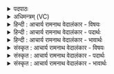 <details><summary>पदपाठः</summary>

वा꣡तः꣢꣯। आ। वा꣣तु। भेष꣢जम्। श꣣म्भु꣢। श꣣म्। भु꣢। म꣣योभु꣢। म꣣यः। भु꣢। नः꣣। हृदे꣢। प्र। नः꣣। आ꣡यू꣢꣯ꣳषि। ता꣣रिषत्। १८४०।
</details>

<details><summary>अधिमन्त्रम् (VC)</summary>

- वायुः
- उलो वातायनः
- गायत्री
- षड्जः
</details>

<details><summary>हिन्दी : आचार्य रामनाथ वेदालंकार - विषयः</summary>

प्रथम ऋचा की पूर्वार्चिक में १८४ क्रमाङ्क पर पहले व्याख्या की जा चुकी है। यहाँ वात शब्द से जीवात्मा-सहित प्राण का ग्रहण है।
</details>

<details><summary>हिन्दी : आचार्य रामनाथ वेदालंकार - पदार्थः</summary>

पदार्थान्वयभाषाः -  (वातः) जीवात्मा सहित प्राण (भेषजम्) औषध को (आ वातु) प्राप्त कराये,जो (नः) हमारे (हृदे) हृदय के लिए (शम्भु) रोगों को शान्त करनेवाली तथा (मयोभु) सुखकारी हो। (नः) हमारे (आयूंषि) आयु के वर्षों को (प्र तारिषत्) बढ़ाये ॥१॥
</details>

<details><summary>हिन्दी : आचार्य रामनाथ वेदालंकार - भावार्थः</summary>

भावार्थभाषाः -  देह में स्थित जीवात्मा जब पूरक,कुम्भक और रेचन की विधि से शुद्ध वायुमण्डल में प्राणायाम का अभ्यास करता है,तब रक्त की शुद्धि द्वारा रोगशान्ति और दीर्घ आयु प्राप्त होती है ॥१॥
</details>

<details><summary>संस्कृत : आचार्य रामनाथ वेदालंकार - विषयः</summary>

तत्र प्रथमा ऋक् पूर्वार्चिके १८४ क्रमाङ्के व्याख्यातपूर्वा। अत्र वातशब्देन जीवात्मसहचरितः प्राणो गृह्यते।
</details>

<details><summary>संस्कृत : आचार्य रामनाथ वेदालंकार - पदार्थः</summary>

पदार्थान्वयभाषाः -  (वातः) जीवात्मसहचरितः प्राणः (भेषजम्) औषधम् (आ वातु) आ गमयतु,यत् (नः) अस्माकम् (हृदे) हृदयाय (शम्भु) रोगशान्तिकरम् (मयोभु) सुखकरं च भवेत्। (नः) अस्माकम् (आयूंषि) जीवनवर्षाणि (प्र तारिषत्) प्रवर्द्धयेत् ॥१॥
</details>

<details><summary>संस्कृत : आचार्य रामनाथ वेदालंकार - भावार्थः</summary>

भावार्थभाषाः -  देहस्थो जीवात्मा यदा पूरककुम्भकरेचकविधिना शुद्धे वायुमण्डले प्राणायाममभ्यस्यति तथा रक्तशुद्धिद्वारा रोगशान्तिर्दीर्घायुष्यं च प्राप्यते ॥१॥
</details>
